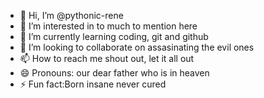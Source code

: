- 👋 Hi, I’m @pythonic-rene
- 👀 I’m interested in to much to mention here
- 🌱 I’m currently learning coding, git and github
- 💞️ I’m looking to collaborate on assasinating the evil ones
- 📫 How to reach me shout out, let it all out
- 😄 Pronouns: our dear father who is in heaven
- ⚡ Fun fact:Born insane never cured

<!---
pythonic-rene/pythonic-rene is a ✨ special ✨ repository because its `README.md` (this file) appears on your GitHub profile.
You can click the Preview link to take a look at your changes.
--->
